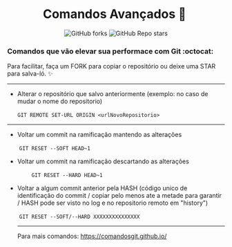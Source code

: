 # <div align="center"> Comandos Avançados  :memo: ​ </div>

<div align="center"> <img alt="GitHub forks" src="https://img.shields.io/github/forks/tayhsn/git-basic?logoColor=red&style=social"> <img alt="GitHub Repo stars" src="https://img.shields.io/github/stars/tayhsn/git-basic?logoColor=orange&style=social"> </div>

### Comandos que vão elevar sua performace com Git :octocat:

Para facilitar, faça um FORK para copiar o repositório ou deixe uma STAR para salva-ló. :sparkles:

<hr>

* Alterar o repositório que salvo anteriormente (exemplo: no caso de mudar o nome do repositorio) 

  ​		```	GIT REMOTE SET-URL ORIGIN <urlNovoRepositorio> ```
 
<hr>

* Voltar um commit na ramificação mantendo as alterações

  ​		```	GIT RESET --SOFT HEAD~1 ``` 


* Voltar um commit na ramificação descartando as alterações 

  ​		```		GIT RESET --HARD HEAD~1 ```


* Voltar a algum commit anterior pela HASH (código unico de identificação do commit / copiar pelo menos ate a metade para garantir / HASH pode ser visto no log e no repositorio remoto em "history") 

  ​		```	GIT RESET --SOFT/--HARD XXXXXXXXXXXXXXX ```
  
  <hr>
  
  Para mais comandos: https://comandosgit.github.io/
